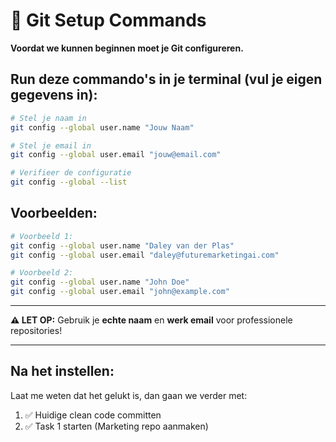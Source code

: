 # 🔧 Git Setup Commands

**Voordat we kunnen beginnen moet je Git configureren.**

## Run deze commando's in je terminal (vul je eigen gegevens in):

```bash
# Stel je naam in
git config --global user.name "Jouw Naam"

# Stel je email in
git config --global user.email "jouw@email.com"

# Verifieer de configuratie
git config --global --list
```

## Voorbeelden:

```bash
# Voorbeeld 1:
git config --global user.name "Daley van der Plas"
git config --global user.email "daley@futuremarketingai.com"

# Voorbeeld 2:
git config --global user.name "John Doe"
git config --global user.email "john@example.com"
```

---

**⚠️ LET OP:** Gebruik je **echte naam** en **werk email** voor professionele repositories!

---

## Na het instellen:

Laat me weten dat het gelukt is, dan gaan we verder met:

1. ✅ Huidige clean code committen
2. ✅ Task 1 starten (Marketing repo aanmaken)
